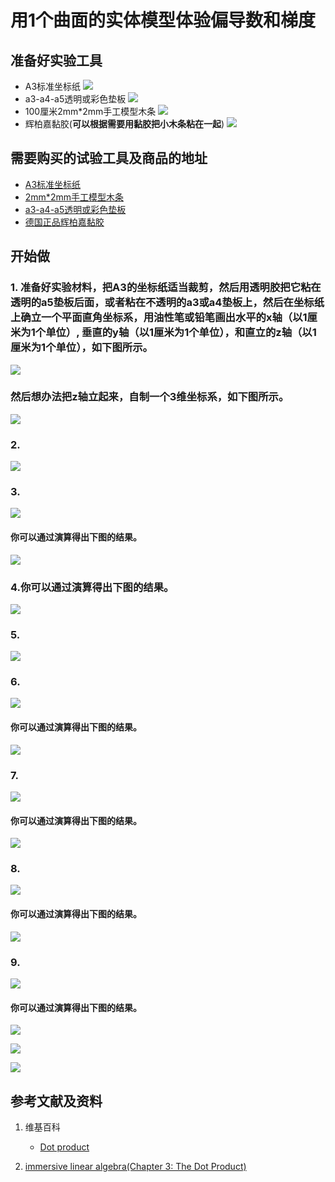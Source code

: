 # 用1个曲面的实体模型体验偏导数和梯度

## 准备好实验工具

- A3标准坐标纸
![](/images/微分/用1个曲面的实体模型体验偏导数和梯度/A3标准坐标纸.jpg)
- a3-a4-a5透明或彩色垫板
![](/images/微分/用1个曲面的实体模型体验偏导数和梯度/A3-a4-a5透明或彩色垫板.jpg)
- 100厘米2mm*2mm手工模型木条
![](/images/微分/用1个曲面的实体模型体验偏导数和梯度/2mm手工模型木条.jpg)
- 辉柏嘉黏胶(**可以根据需要用黏胶把小木条粘在一起**)
![](/images/微分/用1个曲面的实体模型体验偏导数和梯度/辉柏嘉黏胶.jpg)

## 需要购买的试验工具及商品的地址

- [A3标准坐标纸](https://detail.tmall.com/item.htm?id=27142292922&ali_refid=a3_430583_1006:1105863285:N:dZ%20MV6sJ%20YlXqxaoC1QlJw==:77285e2bbcb0cebf9d00068f21bd840f&ali_trackid=1_77285e2bbcb0cebf9d00068f21bd840f&spm=a230r.1.14.1&skuId=3165771512170)
- [2mm*2mm手工模型木条](https://item.taobao.com/item.htm?spm=a1z09.2.0.0.7f642e8dJTGJWM&id=543446811425&_u=3c6ncud14e3)
- [a3-a4-a5透明或彩色垫板](https://detail.tmall.com/item.htm?id=572373987578&spm=a1z09.2.0.0.7f642e8dJTGJWM&_u=3c6ncud6913&skuId=3884138486259)
- [德国正品辉柏嘉黏胶](https://detail.tmall.com/item.htm?id=578158176708&spm=a1z09.2.0.0.7f642e8dJTGJWM&_u=3c6ncudc3bc&skuId=3997768894943)

## 开始做

### 1. 准备好实验材料，把A3的坐标纸适当裁剪，然后用透明胶把它粘在透明的a5垫板后面，或者粘在不透明的a3或a4垫板上，然后在坐标纸上确立一个平面直角坐标系，用油性笔或铅笔画出水平的x轴（以1厘米为1个单位）, 垂直的y轴（以1厘米为1个单位），和直立的z轴（以1厘米为1个单位），如下图所示。

![](/images/微分/用1个曲面的实体模型体验偏导数和梯度/1a1.jpg)

### 然后想办法把z轴立起来，自制一个3维坐标系，如下图所示。

![](/images/微分/用1个曲面的实体模型体验偏导数和梯度/1a2.jpg)

### 2. 

![](/images/微分/用1个曲面的实体模型体验偏导数和梯度/2a1.jpg)


### 3.

![](/images/微分/用1个曲面的实体模型体验偏导数和梯度/3a1.jpg)

#### 你可以通过演算得出下图的结果。

![](/images/微分/用1个曲面的实体模型体验偏导数和梯度/3a2.jpg)

### 4.你可以通过演算得出下图的结果。

![](/images/微分/用1个曲面的实体模型体验偏导数和梯度/4a.jpg)

### 5. 

![](/images/微分/用1个曲面的实体模型体验偏导数和梯度/5a.jpg)

### 6. 

![](/images/微分/用1个曲面的实体模型体验偏导数和梯度/6a1.jpg)

#### 你可以通过演算得出下图的结果。

![](/images/微分/用1个曲面的实体模型体验偏导数和梯度/6a2.jpg)

### 7. 

![](/images/微分/用1个曲面的实体模型体验偏导数和梯度/7a1.jpg)

#### 你可以通过演算得出下图的结果。

![](/images/微分/用1个曲面的实体模型体验偏导数和梯度/7a2.jpg)

### 8. 

![](/images/微分/用1个曲面的实体模型体验偏导数和梯度/8a1.jpg)

#### 你可以通过演算得出下图的结果。

![](/images/微分/用1个曲面的实体模型体验偏导数和梯度/8a2.jpg)

### 9. 

![](/images/微分/用1个曲面的实体模型体验偏导数和梯度/9a1.jpg)

#### 你可以通过演算得出下图的结果。

![](/images/微分/用1个曲面的实体模型体验偏导数和梯度/9a2.jpg)

![](/images/微分/用1个曲面的实体模型体验偏导数和梯度/9a3.jpg)

![](/images/微分/用1个曲面的实体模型体验偏导数和梯度/9a4.jpg)

## 参考文献及资料

1. 维基百科
	- [Dot product](https://en.wikipedia.org/wiki/Dot_product) 

2. [immersive linear algebra(Chapter 3: The Dot Product)](http://immersivemath.com/ila/ch03_dotproduct/ch03.html)